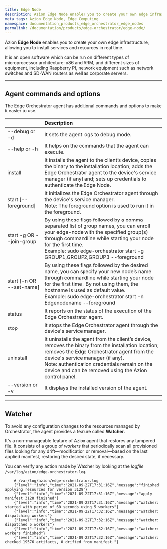 ```yaml
---
title: Edge Node
description: Azion Edge Node enables you to create your own edge infrastructure, allowing you to install services and resources in real time.
meta_tags: Azion Edge Node, Edge Computing
namespace: documentation_products_edge_orchestrator_edge_nodes
permalink: /documentation/products/edge-orchestrator/edge-node/
---
```


Azion **Edge Node** enables you to create your own edge infrastructure, allowing you to install services and resources in real time.

It is an open software which can be run on different types of microprocessor architecture: x86 and ARM, and different sizes of equipment, including Raspberry PI, network equipment such as network switches and SD-WAN routers as well as corporate servers.

---

## Agent commands and options 

The Edge Orchestrator agent has additional commands and options to make it easier to use.

|  | Description |
| :--- | :--- |
| --debug or -d | It sets the agent logs to debug mode. |
| --help or -h | It helps on the commands that the agent can execute. |
| install | It installs the agent to the client’s device, copies the binary to the installation location; adds the Edge Orchestrator agent to the device's service manager (if any) and; sets up credentials to authenticate the Edge Node. |
| start \[--foreground\] | It initializes the Edge Orchestrator agent through the device's service manager.<br /> Note: The foreground option is used to run it in the foreground. |
| start -g OR --join-group | By using these flags followed by a comma separated list of group names, you can enroll your edge-node with the specified group(s) through commandline while starting your node for the first time. <br/> Example: sudo edge-orchestrator start -g GROUP1,GROUP2,GROUP3 --foreground |
| start \[-n OR --set-name\] | By using these flags followed by the desired name, you can specify your new node’s name through commandline while starting your node for the first time . By not using them, the hostname is used as default value. <br/> Example: sudo edge-orchestrator start -n Edgenodename --foreground |
| status | It reports on the status of the execution of the Edge Orchestrator agent. |
| stop | It stops the Edge Orchestrator agent through the device's service manager. |
| uninstall | It uninstalls the agent from the client’s device, removes the binary from the installation location; removes the Edge Orchestrator agent from the device's service manager (if any).<br />Note: authentication credentials remain on the device and can be removed using the Azion control panel. |
| --version or -v | It displays the installed version of the agent. |

---

## Watcher

To avoid any configuration changes to the resources managed by Orchestrator, the agent provides a feature called **Watcher**.

It's a non-manageable feature of Azion agent that restores any tampered file. It consists of a group of *workers* that periodically scan all provisioned files looking for any drift—modification or removal—based on the last applied manifest, restoring the desired state, if necessary.

You can verify any action made by Watcher by looking at the *logfile* `/var/log/azion/edge-orchestrator.log`.

```
    # /var/log/azion/edge-orchestrator.log
    {"level":"info","time":"2021-09-22T17:31:16Z","message":"finished applying resources for version 3128"}
    {"level":"info","time":"2021-09-22T17:31:16Z","message":"apply manifest 3128 finished"}
    {"level":"info","time":"2021-09-22T17:31:16Z","message":"watcher: started with period of 60 seconds using 5 workers"}
    {"level":"info","time":"2021-09-22T17:32:16Z","message":"watcher: dispatching workers"}
    {"level":"info","time":"2021-09-22T17:32:16Z","message":"watcher: dispatched 5 workers"}
    {"level":"info","time":"2021-09-22T17:32:16Z","message":"watcher: workers finished"}
    {"level":"info","time":"2021-09-22T17:32:16Z","message":"watcher: checked 19576 artifacts, 0 drifted from manifest."}
```
